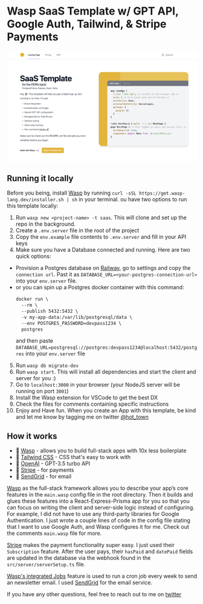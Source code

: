 # Wasp SaaS Template w/ GPT API, Google Auth, Tailwind, & Stripe Payments

<img src='src/client/static/gptsaastemplate.png' width='700px'/>

## Running it locally
Before you being, install [Wasp](https://wasp-lang.dev) by running `curl -sSL https://get.wasp-lang.dev/installer.sh | sh` in your terminal.
ou have two options to run this template locally:

1. Run `wasp new <project-name> -t saas`. This will clone and set up the repo in the background.
2. Create a `.env.server` file in the root of the project
3. Copy the `env.example` file contents to `.env.server` and fill in your API keys
4. Make sure you have a Database connected and running. Here are two quick options:  
  - Provision a Postgres database on [Railway](https://railway.app), go to settings and copy the `connection url`. Past it as `DATABASE_URL=<your-postgres-connection-url>` into your `env.server` file.  
  - or you can spin up a Postgres docker container with this command:
    ```shell
    docker run \
      --rm \
      --publish 5432:5432 \
      -v my-app-data:/var/lib/postgresql/data \
      --env POSTGRES_PASSWORD=devpass1234 \
      postgres
    ```
    and then paste `DATABASE_URL=postgresql://postgres:devpass1234@localhost:5432/postgres` into your `env.server` file
5. Run `wasp db migrate-dev`
6. Run `wasp start`. This will install all dependencies and start the client and server for you :)
7. Go to `localhost:3000` in your browser (your NodeJS server will be running on port `3001`)
8. Install the Wasp extension for VSCode to get the best DX
9. Check the files for comments containing specific instructions
10. Enjoy and Have fun. When you create an App with this template, be kind and let me know by tagging me on twitter [@hot_town](https://twitter.com/hot_town)

## How it works

- 🐝 [Wasp](https://wasp-lang.dev) - allows you to build full-stack apps with 10x less boilerplate
- 🎨 [Tailwind CSS](https://tailwindcss.com/) - CSS that's easy to work with
- 🤖 [OpenAI](https://openai.com/) - GPT-3.5 turbo API
- 💸 [Stripe](https://stripe.com/) - for payments
- 📧 [SendGrid](https://sendgrid.com/) - for email

[Wasp](https://wasp-lang.dev) as the full-stack framework allows you to describe your app’s core features in the `main.wasp` config file in the root directory. Then it builds and glues these features into a React-Express-Prisma app for you so that you can focus on writing the client and server-side logic instead of configuring. For example, I did not have to use any third-party libraries for Google Authentication. I just wrote a couple lines of code in the config file stating that I want to use Google Auth, and Wasp configures it for me. Check out the comments `main.wasp` file for more.

[Stripe](https://stripe.com/) makes the payment functionality super easy. I just used their `Subscription` feature. After the user pays, their `hasPaid` and `datePaid` fields are updated in the database via the webhook found in the `src/server/serverSetup.ts` file. 

[Wasp's integrated Jobs](https://wasp-lang.dev/docs/language/features#jobs) feature is used to run a cron job every week to send an newsletter email. I used [SendGrid](https://sendgrid.com/) for the email service.

If you have any other questions, feel free to reach out to me on [twitter](https://twitter.com/hot_town)
